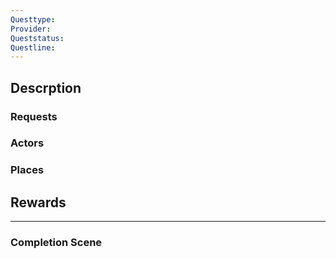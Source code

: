 ```yaml
---
Questtype: 
Provider: 
Queststatus: 
Questline:
---
```


## Descrption

### Requests

### Actors

### Places

## Rewards

---

### Completion Scene

